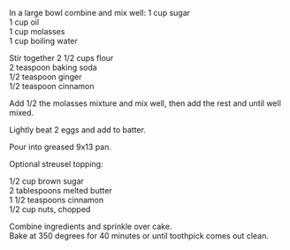 ---
---

In a large bowl combine and mix well: 
1 cup sugar  
1 cup oil  
1 cup molasses  
1 cup boiling water  

Stir together
2 1/2 cups flour  
2 teaspoon baking soda   
1/2 teaspoon ginger  
1/2 teaspoon cinnamon  

Add 1/2 the molasses mixture and mix well, then add the rest and until well mixed. 

Lightly beat 2 eggs and add to batter. 

Pour into greased 9x13 pan. 

Optional streusel topping:  

1/2 cup brown sugar	 
2 tablespoons melted butter  
1 1/2 teaspoons cinnamon  
1/2 cup nuts, chopped  

Combine ingredients and sprinkle over cake.  
Bake at 350 degrees for 40 minutes or until toothpick comes out clean.
